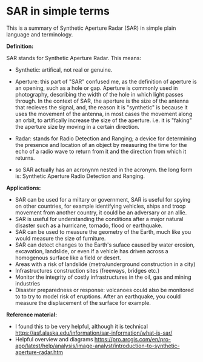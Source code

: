 # SAR in simple terms
This is a summary of Synthetic Aperture Radar (SAR) in simple plain language and terminology. 

**Definition:**

SAR stands for Synthetic Aperture Radar. This means:
- Synthetic: artifical, not real or genuine.
- Aperture: this part of "SAR" confused me, as the definition of aperture is an opening, such as a hole or gap. Aperture is commonly used in photography, describing the width of the hole in which light passes through. In the context of SAR, the aperture is the size of the antenna that recieves the signal, and, the reason it is "synthetic" is because it uses the movement of the antenna, in most cases the movement along an orbit, to artifically increase the size of the aperture. i.e. it is "faking" the aperture size by moving in a certain direction.
- Radar: stands for Radio Detection and Ranging; a device for determining the presence and location of an object by measuring the time for the echo of a radio wave to return from it and the direction from which it returns.

- so SAR actually has an acronynm nested in the acronym. the long form is: Synthetic Aperture Radio Detection and Ranging.

**Applications:**
- SAR can be used for a miltary or government, SAR is useful for spying on other countries, for example identifying vehicles, ships and troop movement from another country, it could be an adversary or an allie. 
- SAR is useful for understanding the conditions after a major natural disaster such as a hurricane, tornado, flood or earthquake.
- SAR can be used to measure the geometry of the Earth, much like you would measure the size of furniture. 
- SAR can detect changes to the Earth's suface caused by water erosion, excavation, landslide, or even if a vehicle has driven across a homogenous surface like a field or desert.
- Areas with a risk of landslide (metro/underground construction in a city)
- Infrastructures construction sites (freeways, bridges etc.)
- Monitor the integrity of costly infrastructures in the oil, gas and mining industries
- Disaster preparedness or response: volcanoes could also be monitored to to try to model risk of eruptions. After an earthquake, you could measure the displacement of the surface for example.
  
**Reference material:**
- I found this to be very helpful, although it is technical https://asf.alaska.edu/information/sar-information/what-is-sar/
- Helpful overview and diagrams https://pro.arcgis.com/en/pro-app/latest/help/analysis/image-analyst/introduction-to-synthetic-aperture-radar.htm
